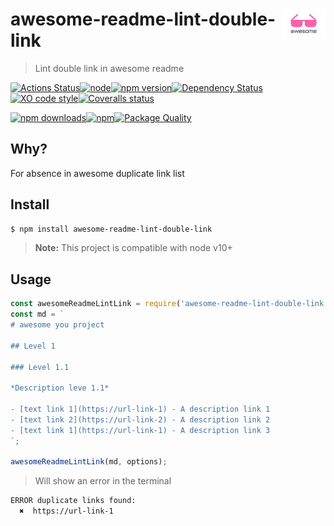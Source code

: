 # <img valign="text-bottom" height="49" src="assets/logo.svg" align="right"> awesome-readme-lint-double-link
> Lint double link in awesome readme

[![Actions Status](https://github.com/Scrum/awesome-readme-lint-double-link/workflows/Actions%20Status/badge.svg?style=flat-square)](https://github.com/Scrum/awesome-readme-lint-double-link/actions?query=workflow%3A%22CI+tests%22)[![node](https://img.shields.io/node/v/awesome-readme-lint-double-link.svg?style=flat-square)]()[![npm version](https://img.shields.io/npm/v/awesome-readme-lint-double-link.svg?style=flat-square)](https://www.npmjs.com/package/awesome-readme-lint-double-link)[![Dependency Status](https://david-dm.org/Scrum/awesome-readme-lint-double-link.svg?style=flat-square)](https://david-dm.org/Scrum/awesome-readme-lint-double-link)[![XO code style](https://img.shields.io/badge/code_style-XO-5ed9c7.svg?style=flat-square)](https://github.com/xojs/xo)[![Coveralls status](https://img.shields.io/coveralls/Scrum/awesome-readme-lint-double-link.svg?style=flat-square)](https://coveralls.io/r/Scrum/awesome-readme-lint-double-link)

[![npm downloads](https://img.shields.io/npm/dm/awesome-readme-lint-double-link.svg?style=flat-square)](https://www.npmjs.com/package/awesome-readme-lint-double-link)[![npm](https://img.shields.io/npm/dt/awesome-readme-lint-double-link.svg?style=flat-square)](https://www.npmjs.com/package/awesome-readme-lint-double-link)[![Package Quality](http://npm.packagequality.com/shield/awesome-readme-lint-double-link.svg?style=flat-square)](http://packagequality.com/#?package=awesome-readme-lint-double-link)

## Why?
For absence in awesome duplicate link list

## Install

```bash
$ npm install awesome-readme-lint-double-link
```

> **Note:** This project is compatible with node v10+

## Usage

```js
const awesomeReadmeLintLink = require('awesome-readme-lint-double-link');
const md = `
# awesome you project

## Level 1

### Level 1.1

*Description leve 1.1*

- [text link 1](https://url-link-1) - A description link 1
- [text link 2](https://url-link-2) - A description link 2
- [text link 1](https://url-link-1) - A description link 3
`;

awesomeReadmeLintLink(md, options);
```
> Will show an error in the terminal
```bash
ERROR duplicate links found:
  ✖  https://url-link-1
```